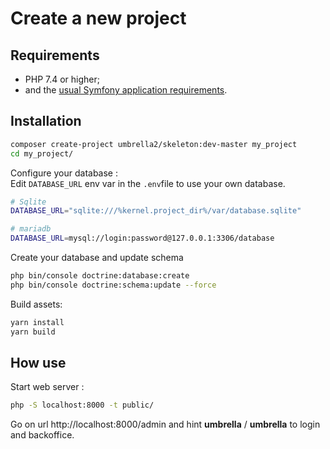 Create a new project
========================

Requirements
------------

* PHP 7.4 or higher;
* and the [usual Symfony application requirements](https://symfony.com/doc/current/reference/requirements.html).

Installation
------------

```bash
composer create-project umbrella2/skeleton:dev-master my_project
cd my_project/
```

Configure your database :<br>
Edit `DATABASE_URL` env var in the `.env`file to use your own database.
```bash
# Sqlite
DATABASE_URL="sqlite:///%kernel.project_dir%/var/database.sqlite"

# mariadb
DATABASE_URL=mysql://login:password@127.0.0.1:3306/database
```

Create your database and update schema
```bash
php bin/console doctrine:database:create
php bin/console doctrine:schema:update --force
```

Build assets:
```bash
yarn install
yarn build
```

How use
------------
Start web server :
```bash
php -S localhost:8000 -t public/
```

Go on url http://localhost:8000/admin and hint **umbrella** / **umbrella** to login and backoffice.



